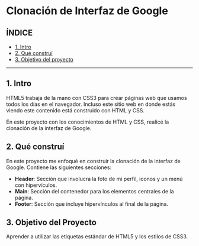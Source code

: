 # Clonación de Interfaz de Google

## ÍNDICE

* [1. Intro](https://github.com/AdriDMendoza/ClondeInterfazdeGoogle/blob/main/README.md#1-intro)
* [2. Qué construí](https://github.com/AdriDMendoza/ClondeInterfazdeGoogle/blob/main/README.md#2-qu%C3%A9-constru%C3%AD)
* [3. Objetivo del proyecto](https://github.com/AdriDMendoza/ClondeInterfazdeGoogle/blob/main/README.md#3-objetivo-del-proyecto)

****

## 1. Intro
HTML5 trabaja de la mano con CSS3 para crear páginas web que usamos todos los días en el navegador. Incluso este sitio web en donde estás viendo este contenido está construido con HTML y CSS.

En este proyecto con los conocimientos de HTML y CSS, realicé la clonación de la interfaz de Google. 

## 2. Qué construí
En este proyecto me enfoqué en construir la clonación de la interfaz de Google. Contiene las siguientes secciones: 

* **Header**: Sección que involucra la foto de mi perfil, iconos y un menú con hipervículos. 
*  **Main**: Sección del contenedor para los elementos centrales de la página.
*  **Footer**: Sección que incluye hipervínculos al final de la página. 

## 3. Objetivo del Proyecto
Aprender a utilizar las etiquetas estándar de HTML5 y los estilos de CSS3.
